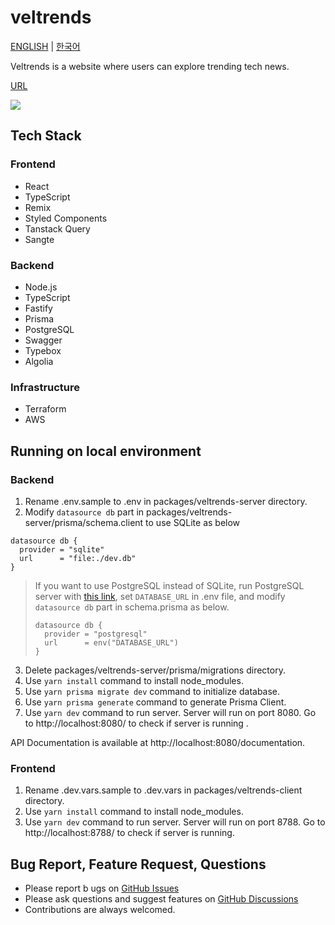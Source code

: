 # veltrends

[ENGLISH](/README.md) | [한국어](/README-ko.md)

Veltrends is a website where users can explore trending tech news.

[URL](https://www.veltrends.com)

![](https://www.veltrends.com/og-image.png)

## Tech Stack

### Frontend

- React
- TypeScript
- Remix
- Styled Components
- Tanstack Query
- Sangte

### Backend

- Node.js
- TypeScript
- Fastify
- Prisma
- PostgreSQL
- Swagger
- Typebox
- Algolia

### Infrastructure

- Terraform
- AWS

## Running on local environment

### Backend

1. Rename .env.sample to .env in packages/veltrends-server directory.
2. Modify `datasource db` part in packages/veltrends-server/prisma/schema.client to use SQLite as below

```
datasource db {
  provider = "sqlite"
  url      = "file:./dev.db"
}
```

> If you want to use PostgreSQL instead of SQLite, run PostgreSQL server with [this link](packages/veltrends-server/dockers/postgresql/README.md), set `DATABASE_URL` in .env file, and modify `datasource db` part in schema.prisma as below.
>
> ```
> datasource db {
>   provider = "postgresql"
>   url      = env("DATABASE_URL")
> }
> ```

3. Delete packages/veltrends-server/prisma/migrations directory.
4. Use `yarn install` command to install node_modules.
5. Use `yarn prisma migrate dev` command to initialize database.
6. Use `yarn prisma generate` command to generate Prisma Client.
7. Use `yarn dev` command to run server. Server will run on port 8080. Go to http://localhost:8080/ to check if server is running .

API Documentation is available at http://localhost:8080/documentation.

### Frontend

1. Rename .dev.vars.sample to .dev.vars in packages/veltrends-client directory.
2. Use `yarn install` command to install node_modules.
3. Use `yarn dev` command to run server. Server will run on port 8788. Go to http://localhost:8788/ to check if server is running.

## Bug Report, Feature Request, Questions

- Please report b ugs on [GitHub Issues](https://github.com/velopert/veltrends/issues)
- Please ask questions and suggest features on [GitHub Discussions](https://github.com/velopert/veltrends/discussions)
- Contributions are always welcomed.
